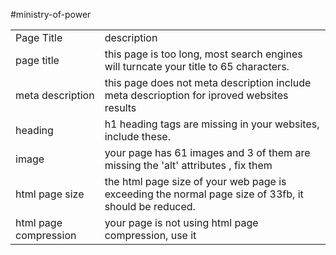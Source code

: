 #ministry-of-power
<html>
<table>
<body>
<tr>
<td> Page Title </td>
<td> description </td>
</tr>

<tr>
<td>page title</td>
<td>this page is too long, most search engines will turncate your title to 65 characters.</td>
</tr>

<tr>
<td>meta description</td>
<td>this page does not meta description include meta descrioption for iproved websites results </td>
</tr>
<tr>
<td>heading</td>
<td>h1 heading tags are missing in your websites, include these.</td>
</tr>

<tr>
<td>image</td>
<td>your page has 61 images and 3 of them are missing the 'alt' attributes , fix them </td>
</tr>

<tr>
<td>html page size</td>
<td>the html page size of your web page is exceeding the normal page size of 33fb, it should be reduced.</td>
</tr>

<tr>
<td>html page compression </td>
<td>your page is not using html page compression, use it </td>
</tr>

</body>
</html>




